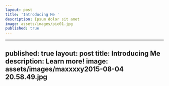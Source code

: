 ```yaml
---
layout: post
title: 'Introducing Me '
description: Ipsum dolor sit amet
image: assets/images/pic01.jpg
published: true
---
```

---
published: true
layout: post
title: Introducing Me
description: Learn more!
image: assets/images/maxxxxy2015-08-04 20.58.49.jpg
---

